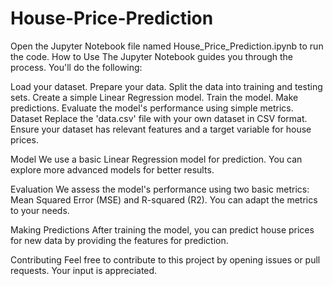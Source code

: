 # House-Price-Prediction
Open the Jupyter Notebook file named House_Price_Prediction.ipynb to run the code.
How to Use
The Jupyter Notebook guides you through the process. You'll do the following:

Load your dataset.
Prepare your data.
Split the data into training and testing sets.
Create a simple Linear Regression model.
Train the model.
Make predictions.
Evaluate the model's performance using simple metrics.
Dataset
Replace the 'data.csv' file with your own dataset in CSV format. Ensure your dataset has relevant features and a target variable for house prices.

Model
We use a basic Linear Regression model for prediction. You can explore more advanced models for better results.

Evaluation
We assess the model's performance using two basic metrics: Mean Squared Error (MSE) and R-squared (R2). You can adapt the metrics to your needs.

Making Predictions
After training the model, you can predict house prices for new data by providing the features for prediction.

Contributing
Feel free to contribute to this project by opening issues or pull requests. Your input is appreciated.

